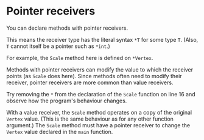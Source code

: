 # Pointer receivers

You can declare methods with pointer receivers.

This means the receiver type has the literal syntax `*T` for some type `T`. (Also, `T` cannot itself be a pointer such as `*int`.)

For example, the `Scale` method here is defined on `*Vertex`.

Methods with pointer receivers can modify the value to which the receiver points (as `Scale` does here). Since methods often need to modify their receiver, pointer receivers are more common than value receivers.

Try removing the `*` from the declaration of the `Scale` function on line 16 and observe how the program's behaviour changes.

With a value receiver, the `Scale` method operates on a copy of the original `Vertex` value. (This is the same behaviour as for any other function argument.) The `Scale` method must have a pointer receiver to change the `Vertex` value declared in the `main` function.
